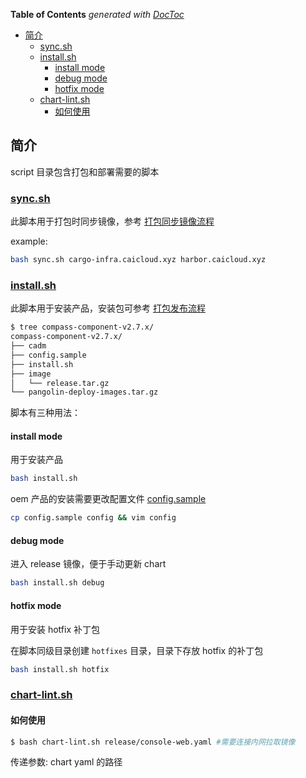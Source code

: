 <!-- START doctoc generated TOC please keep comment here to allow auto update -->
<!-- DON'T EDIT THIS SECTION, INSTEAD RE-RUN doctoc TO UPDATE -->
**Table of Contents**  *generated with [DocToc](https://github.com/thlorenz/doctoc)*

- [简介](#%E7%AE%80%E4%BB%8B)
  - [sync.sh](#syncsh)
  - [install.sh](#installsh)
    - [install mode](#install-mode)
    - [debug mode](#debug-mode)
    - [hotfix mode](#hotfix-mode)
  - [chart-lint.sh](#chart-lintsh)
    - [如何使用](#%E5%A6%82%E4%BD%95%E4%BD%BF%E7%94%A8)

<!-- END doctoc generated TOC please keep comment here to allow auto update -->

## 简介

script 目录包含打包和部署需要的脚本

### [sync.sh](./sync_images_scripts/sync.sh)

此脚本用于打包时同步镜像，参考 [打包同步镜像流程](https://github.com/caicloud/product-release/blob/master/docs/package.md#%E5%90%8C%E6%AD%A5%E9%95%9C%E5%83%8F)

example:

```bash
bash sync.sh cargo-infra.caicloud.xyz harbor.caicloud.xyz
```

### [install.sh](./install.sh)

此脚本用于安装产品，安装包可参考 [打包发布流程](https://github.com/caicloud/product-release/blob/master/docs/package.md)

```bash
$ tree compass-component-v2.7.x/
compass-component-v2.7.x/
├── cadm
├── config.sample
├── install.sh
├── image
│   └── release.tar.gz
└── pangolin-deploy-images.tar.gz
```

脚本有三种用法：

#### install mode

用于安装产品

```bash
bash install.sh
```

oem 产品的安装需要更改配置文件 [config.sample](./config.sample)

```bash
cp config.sample config && vim config
```

#### debug mode

进入 release 镜像，便于手动更新 chart

```bash
bash install.sh debug
```

#### hotfix mode

用于安装 hotfix 补丁包

在脚本同级目录创建 `hotfixes` 目录，目录下存放 hotfix 的补丁包

```bash
bash install.sh hotfix
```


### [chart-lint.sh](./chart-lint.sh)

#### 如何使用

```bash
$ bash chart-lint.sh release/console-web.yaml #需要连接内网拉取镜像
```

传递参数: chart yaml 的路径